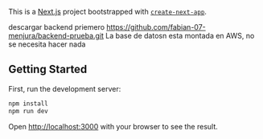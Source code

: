 This is a [Next.js](https://nextjs.org) project bootstrapped with [`create-next-app`](https://nextjs.org/docs/app/api-reference/cli/create-next-app).

descargar backend priemero https://github.com/fabian-07-menjura/backend-prueba.git
La base de datosn esta montada en AWS, no se necesita hacer nada

## Getting Started

First, run the development server:

```bash
npm install
npm run dev
```

Open [http://localhost:3000](http://localhost:3000) with your browser to see the result.

